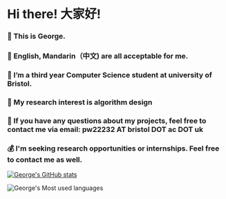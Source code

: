 # Hi there! 大家好!
### 👋 This is George.
### 💬 English, Mandarin（中文) are all acceptable for me.
### 🔭 I’m a third year Computer Science student at university of Bristol. 
### 🧐 My research interest is algorithm design
### 📧 If you have any questions about my projects, feel free to contact me via email: pw22232 AT bristol DOT ac DOT uk
### 💰 I'm seeking research opportunities or internships. Feel free to contact me as well.


[![George's GitHub stats](https://github-readme-stats.vercel.app/api?username=pw22232&show_icons=true&theme=radical)](https://github.com/anuraghazra/github-readme-stats)

![George's Most used languages](https://github-readme-stats.vercel.app/api/top-langs?username=pw22232&show_icons=true&count_private=true&theme=gotham)


